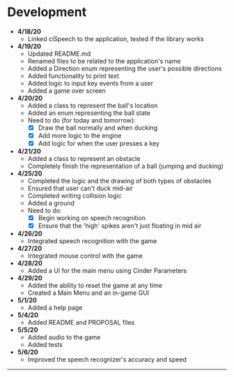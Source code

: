 # Development

- **4/18/20**
  - Linked ciSpeech to the application, tested if the library works
- **4/19/20**
  - Updated README.md
  - Renamed files to be related to the application's name
  - Added a Direction enum representing the user's possible directions
  - Added functionality to print text
  - Added logic to input key events from a user
  - Added a game over screen
- **4/20/20**
  - Added a class to represent the ball's location 
  - Added an enum representing the ball state
  - Need to do (for today and tomorrow):
    - [x] Draw the ball normally and when ducking
    - [x] Add more logic to the engine
    - [x] Add logic for when the user presses a key
- **4/21/20**
  - Added a class to represent an obstacle
  - Completely finish the representation of a ball (jumping and ducking)
- **4/25/20**
  - Completed the logic and the drawing of both types of obstacles
  - Ensured that user can't duck mid-air
  - Completed writing collision logic
  - Added a ground
  - Need to do:
    - [x] Begin working on speech recognition
    - [x] Ensure that the 'high' spikes aren't just floating in mid air
- **4/26/20**
  - Integrated speech recognition with the game
- **4/27/20**
  - Integrated mouse control with the game
- **4/28/20**
  - Added a UI for the main menu using Cinder Parameters
- **4/29/20**
  - Added the ability to reset the game at any time
  - Created a Main Menu and an in-game GUI
- **5/1/20**
  - Added a help page
- **5/4/20**
  - Added README and PROPOSAL files
- **5/5/20**
  - Added audio to the game
  - Added tests
- **5/6/20**
  - Improved the speech recognizer's accuracy and speed
  
---
